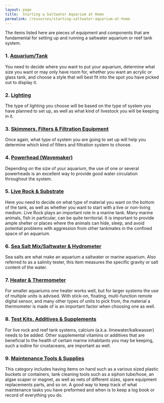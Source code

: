 ```yaml
---
layout: page
title:  Starting a Saltwater Aquarium at Home
permalink: /resources/starting-saltwater-aquarium-at-home
---
```


The items listed here are pieces of equipment and components that are fundamental for setting up and running a saltwater aquarium or reef tank system.

### 1. [Aquarium/Tank](/resources/saltwater-tank/aquarium-tank-stands "Aquarium/Tank")

You need to decide where you want to put your aquarium, determine what size you want or may only have room for, whether you want an acrylic or glass tank, and choose a style that will best fit into the spot you have picked out to display it.


### 2. [Lighting](/resources/saltwater-tank/aquarium-lighting "Lighting")

The type of lighting you choose will be based on the type of system you have planned to set up, as well as what kind of livestock you will be keeping in it.



### 3. [Skimmers, Filters & Filtration Equipment](/resources/saltwater-tank/filtration-equipment "Skimmers, Filters & Filtration Equipment")

Once again, what type of system you are going to set up will help you determine which kind of filters and filtration system to choose.

### 4. [Powerhead (Wavemaker)](/resources/saltwater-tank/powerhead "Powerhead (Wavemaker)")

Depending on the size of your aquarium, the use of one or several powerheads is an excellent way to provide good water circulation throughout the system.


### 5. [Live Rock & Substrate](/resources/saltwater-tank/substrate-live-rock "Live Rock & Substrate")

Here you need to decide on what type of material you want on the bottom of the tank, as well as whether you want to start with a live or non-living medium.
Live Rock plays an important role in a marine tank. Many marine animals, fish in particular, can be quite territorial. It is important to provide ample shelter or places where the animals can hide, sleep, and avoid potential problems with aggression from other tankmates in the confined space of an aquarium.


### 6. [Sea Salt Mix/Saltwater & Hydrometer](/resources/saltwater-tank/salt-mix-saltwater-hydrometer "Sea Salt Mix/Saltwater & Hydrometer")

Sea salts are what make an aquarium a saltwater or marine aquarium. Also referred to as a salinity tester, this item measures the specific gravity or salt content of the water.

### 7. [Heater & Thermometer](/resources/saltwater-tank/heater-thermometer-chiller "Heater & Thermometer")

For smaller aquariums one heater works well, but for larger systems the use of multiple units is advised. With stick-on, floating, multi-function remote digital sensor, and many other types of units to pick from, the material a thermometer is made of is an important factor when choosing one as well.

### 8. [Test Kits, Additives & Supplements](/resources/saltwater-tank/test-kits-additives-supplements "Test Kits, Additives & Supplements")

For live rock and reef tank systems, calcium (a.k.a. limewater/kalkwasser) needs to be added. Other supplemental vitamins or additives that are beneficial to the health of certain marine inhabitants you may be keeping, such a iodine for crustaceans, are important as well.


### 9. [Maintenance Tools & Supplies](/resources/saltwater-tank/maintenance-tools-supplies "Maintenance Tools & Supplies")

This category includes having items on hand such as a various sized plastic buckets or containers, tank cleaning tools such as a siphon tube/hose, an algae scaper or magnet, as well as nets of different sizes, spare equipment replacements parts, and so on. A good way to keep track of what maintenance tasks you have preformed and when is to keep a log book or record of everything you do.